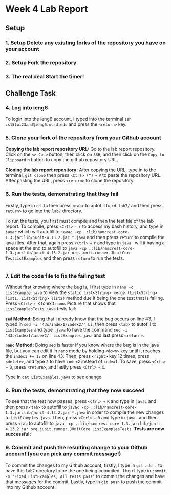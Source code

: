 # **Week 4 Lab Report**
## Setup
### **1. Setup Delete any existing forks of the repository you have on your account**
### **2. Setup Fork the repository**
### **3. The real deal Start the timer!**

## **Challenge Task**
### **4. Log into ieng6**
To login into the ieng6 account, I typed into the terminal `ssh cs15lwi23aad@ieng6.ucsd.edu` and press the `<return>` key.
![]()


### **5. Clone your fork of the repository from your Github account**

**Copying the lab report repository URL:**
Go to the lab report repository. Click on the `<> Code` button, then click on `SSH`, and then click on the `Copy to Clipboard` `❐` button to copy the github repository URL.
![]()

**Cloning the lab report repository:**
 After copying the URL, type in to the terminal, `git clone` then press `<Ctrl> (^)` + `V` to paste the repository URL. After pasting the URL, press `<return>` to clone the repository. 
![]()

### **6. Run the tests, demonstrating that they fail**
Firstly, type in `cd la` then press `<tab>` to autofill to `cd lab7/` and then press `return>` to go into the `lab7` directory. 
![]()

To run the tests, you first must compile and then the test file of the lab report. To compile, press `<Crtl>` + `r` to access my bash history, and type in `javac` which will autofill to `javac -cp .:lib/hamcrest-core-1.3.jar:lib/junit-4.13.2.jar *.java` and then press `return` to compile the java files. After that, again press `<Ctrl>` + `r` and type in `java ` will it having a space at the end to autofill to `java -cp .:lib/hamcrest-core-1.3.jar:lib/junit-4.13.2.jar org.junit.runner.JUnitCore TestListExamples` and then press `return` to run the tests.

![]()

### **7. Edit the code file to fix the failing test**
Without first knowing where the bug is, I first type in `nano -c ListExample.java` to view the `static List<String> merge (List<String> list1, List<String> list2)` method due it being the one test that is failing. Press `<Ctrl>` + `X` to exit `nano`.
Picture that shows that `ListExamplesTests.java` tests fail:

**`sed` Method:**
Being that I already know that the bug occurs on line 43, I typed in `sed -i '43s/index1/index2/' Li`, then press `<tab>` to autofill to `ListExamples` and type `.java` to have the command `sed -i '43s/index1/index2/' ListExamples.java` and last press `<return>`. 

**`nano` Method:**
Doing `sed` is faster if you know where the bug is in the java file, but you can edit it in `nano` mode by holding `<down>` key until it reaches the `index1 += 1;` on line 43. Then, press `<right>` key 12 times, press `<delete>`, and type `2` to have `index2` instead of `index1`. To save, press `<Crtl>` + `O`, press `<return>`, and lastly press `<Ctrl>` + `X`.
![]()

Type in `cat ListExamples.java` to see change.
![]()


### **8. Run the tests, demonstrating that they now succeed**
To see that the test now passes, press `<Ctrl>` + `R` and type in `javac` and then press `<tab>` to autofill to `javac -cp .:lib/hamcrest-core-1.3.jar:lib/junit-4.13.2.jar *.java` in order to compile the new changes to  `ListExamples.java`. Then, press `<Ctrl>` + `R` and type in `java ` and then press `<tab` to autofill to `java -cp .:lib/hamcrest-core-1.3.jar:lib/junit-4.13.2.jar org.junit.runner.JUnitCore ListExamplesTests`. 
**Tests are now successful:**

### **9. Commit and push the resulting change to your Github account (you can pick any commit message!)**
To commit the changes to my Github account, firstly, I type in `git add .` to have this `lab7` directory to be the one being commited. Then I type in `commit -m "Fixed ListExamples, All tests pass"` to commit the changes and have that messages for the commit. Lastly, type in `git push` to push the commit into my Github account.
![]()
![]()

